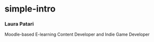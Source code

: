 # simple-intro

<h3>Laura Patari</h3>
<caption>Moodle-based E-learning Content Developer and Indie Game Developer</caption>

